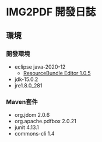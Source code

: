 # IMG2PDF 開發日誌

## 環境
### 開發環境
- eclipse java-2020-12
    - [ResourceBundle Editor 1.0.5](https://marketplace.eclipse.org/content/resourcebundle-editor)
- jdk-15.0.2
- jre1.8.0_281

### Maven套件
- org.jdom 2.0.6
- org.apache.pdfbox 2.0.21
- junit 4.13.1
- commons-cli 1.4
